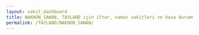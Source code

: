 ```yaml
---
layout: vakit_dashboard
title: NAKHON_SAWAN, TAYLAND için iftar, namaz vakitleri ve hava durumu - ilçe/eyalet seç
permalink: /TAYLAND/NAKHON_SAWAN/
---
```


<script type="text/javascript">
  var GLOBAL_COUNTRY = 'TAYLAND';
  var GLOBAL_CITY = 'NAKHON_SAWAN';
  var GLOBAL_STATE = '';
  var lat = 72;
  var lon = 21;
</script>

